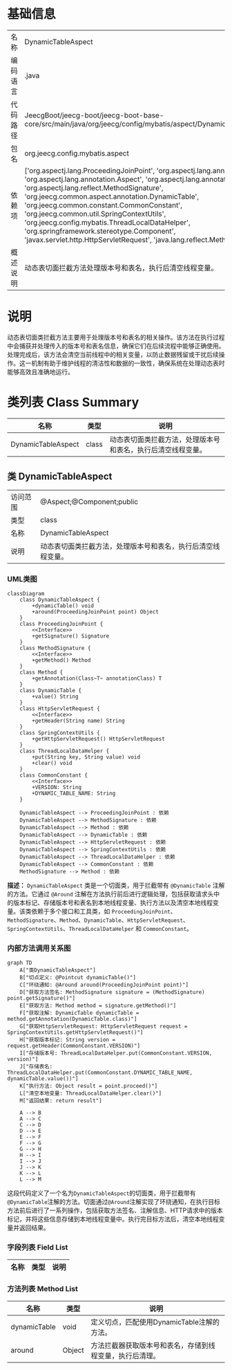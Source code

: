 # 基础信息

|      |      |
|------|------|
| 名称 | DynamicTableAspect |
| 编码语言 | .java |
| 代码路径 | JeecgBoot/jeecg-boot/jeecg-boot-base-core/src/main/java/org/jeecg/config/mybatis/aspect/DynamicTableAspect.java |
| 包名 | org.jeecg.config.mybatis.aspect |
| 依赖项 | ['org.aspectj.lang.ProceedingJoinPoint', 'org.aspectj.lang.annotation.Around', 'org.aspectj.lang.annotation.Aspect', 'org.aspectj.lang.annotation.Pointcut', 'org.aspectj.lang.reflect.MethodSignature', 'org.jeecg.common.aspect.annotation.DynamicTable', 'org.jeecg.common.constant.CommonConstant', 'org.jeecg.common.util.SpringContextUtils', 'org.jeecg.config.mybatis.ThreadLocalDataHelper', 'org.springframework.stereotype.Component', 'javax.servlet.http.HttpServletRequest', 'java.lang.reflect.Method'] |
| 概述说明 | 动态表切面拦截方法处理版本号和表名，执行后清空线程变量。 |

# 说明

动态表切面类拦截方法主要用于处理版本号和表名的相关操作。该方法在执行过程中会捕获并处理传入的版本号和表名信息，确保它们在后续流程中能够正确使用。处理完成后，该方法会清空当前线程中的相关变量，以防止数据残留或干扰后续操作。这一机制有助于维护线程的清洁性和数据的一致性，确保系统在处理动态表时能够高效且准确地运行。

# 类列表 Class Summary

| 名称   | 类型  | 说明 |
|-------|------|-------------|
| DynamicTableAspect | class | 动态表切面类拦截方法，处理版本号和表名，执行后清空线程变量。 |



## 类 DynamicTableAspect

|      |      |
|------|------|
| 访问范围 | @Aspect;@Component;public |
| 类型 | class |
| 名称 | DynamicTableAspect |
| 说明 | 动态表切面类拦截方法，处理版本号和表名，执行后清空线程变量。 |


### UML类图

```mermaid
classDiagram
    class DynamicTableAspect {
        +dynamicTable() void
        +around(ProceedingJoinPoint point) Object
    }
    class ProceedingJoinPoint {
        <<Interface>>
        +getSignature() Signature
    }
    class MethodSignature {
        <<Interface>>
        +getMethod() Method
    }
    class Method {
        +getAnnotation(Class~T~ annotationClass) T
    }
    class DynamicTable {
        +value() String
    }
    class HttpServletRequest {
        <<Interface>>
        +getHeader(String name) String
    }
    class SpringContextUtils {
        +getHttpServletRequest() HttpServletRequest
    }
    class ThreadLocalDataHelper {
        +put(String key, String value) void
        +clear() void
    }
    class CommonConstant {
        <<Interface>>
        +VERSION: String
        +DYNAMIC_TABLE_NAME: String
    }

    DynamicTableAspect --> ProceedingJoinPoint : 依赖
    DynamicTableAspect --> MethodSignature : 依赖
    DynamicTableAspect --> Method : 依赖
    DynamicTableAspect --> DynamicTable : 依赖
    DynamicTableAspect --> HttpServletRequest : 依赖
    DynamicTableAspect --> SpringContextUtils : 依赖
    DynamicTableAspect --> ThreadLocalDataHelper : 依赖
    DynamicTableAspect --> CommonConstant : 依赖
    MethodSignature --> Method : 依赖
```

**描述：**
`DynamicTableAspect` 类是一个切面类，用于拦截带有 `@DynamicTable` 注解的方法。它通过 `@Around` 注解在方法执行前后进行逻辑处理，包括获取请求头中的版本标记、存储版本号和表名到本地线程变量、执行方法以及清空本地线程变量。该类依赖于多个接口和工具类，如 `ProceedingJoinPoint`、`MethodSignature`、`Method`、`DynamicTable`、`HttpServletRequest`、`SpringContextUtils`、`ThreadLocalDataHelper` 和 `CommonConstant`。


### 内部方法调用关系图

```mermaid
graph TD
    A["类DynamicTableAspect"]
    B["切点定义: @Pointcut dynamicTable()"]
    C["环绕通知: @Around around(ProceedingJoinPoint point)"]
    D["获取方法签名: MethodSignature signature = (MethodSignature) point.getSignature()"]
    E["获取方法: Method method = signature.getMethod()"]
    F["获取注解: DynamicTable dynamicTable = method.getAnnotation(DynamicTable.class)"]
    G["获取HttpServletRequest: HttpServletRequest request = SpringContextUtils.getHttpServletRequest()"]
    H["获取版本标记: String version = request.getHeader(CommonConstant.VERSION)"]
    I["存储版本号: ThreadLocalDataHelper.put(CommonConstant.VERSION, version)"]
    J["存储表名: ThreadLocalDataHelper.put(CommonConstant.DYNAMIC_TABLE_NAME, dynamicTable.value())"]
    K["执行方法: Object result = point.proceed()"]
    L["清空本地变量: ThreadLocalDataHelper.clear()"]
    M["返回结果: return result"]

    A --> B
    A --> C
    C --> D
    D --> E
    E --> F
    F --> G
    G --> H
    H --> I
    I --> J
    J --> K
    K --> L
    L --> M
```

这段代码定义了一个名为`DynamicTableAspect`的切面类，用于拦截带有`@DynamicTable`注解的方法。切面通过`@Around`注解实现了环绕通知，在执行目标方法前后进行了一系列操作，包括获取方法签名、注解信息、HTTP请求中的版本标记，并将这些信息存储到本地线程变量中。执行完目标方法后，清空本地线程变量并返回结果。

### 字段列表 Field List

| 名称  | 类型  | 说明 |
|-------|-------|------|

### 方法列表 Method List

| 名称  | 类型  | 说明 |
|-------|-------|------|
| dynamicTable | void | 定义切点，匹配使用DynamicTable注解的方法。 |
| around | Object | 方法拦截器获取版本号和表名，存储到线程变量，执行后清理。 |





